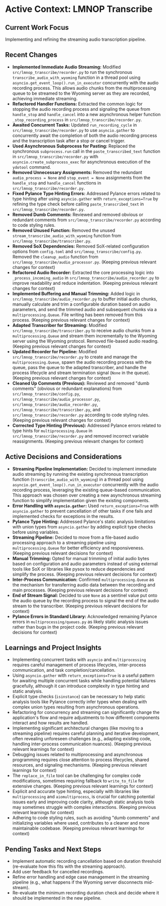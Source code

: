 # Active Context: LMNOP Transcribe

## Current Work Focus

Implementing and refining the streaming audio transcription pipeline.

## Recent Changes

-   **Implemented Immediate Audio Streaming:** Modified `src/lmnop_transcribe/recorder.py` to run the synchronous `transcribe_audio_with_wyoming` function in a thread pool using `asyncio.get_event_loop().run_in_executor` concurrently with the audio recording process. This allows audio chunks from the multiprocessing queue to be streamed to the Wyoming server as they are recorded, achieving immediate streaming.
-   **Refactored Handler Functions:** Extracted the common logic for stopping the audio recording process and signaling the queue from `handle_stop` and `handle_cancel` into a new asynchronous helper function `_stop_recording_process` in `src/lmnop_transcribe/recorder.py`.
-   **Awaited Concurrent Tasks:** Updated `run_recording_cycle` in `src/lmnop_transcribe/recorder.py` to use `asyncio.gather` to concurrently await the completion of both the audio recording process and the transcription task after a stop or cancel trigger.
-   **Used Asynchronous Subprocess for Pasting:** Replaced the synchronous `subprocess.run` call in the `paste_transcribed_text` function in `src/lmnop_transcribe/recorder.py` with `asyncio.create_subprocess_exec` for asynchronous execution of the `ydotool` command.
-   **Removed Unnecessary Assignments:** Removed the redundant `audio_process = None` and `stop_event = None` assignments from the `handle_stop` and `handle_cancel` functions in `src/lmnop_transcribe/recorder.py`.
-   **Fixed Pylance Type Hinting Errors:** Addressed Pylance errors related to type hinting after using `asyncio.gather` with `return_exceptions=True` by refining the type check before calling `paste_transcribed_text` in `src/lmnop_transcribe/recorder.py`.
-   **Removed Dumb Comments:** Reviewed and removed obvious or redundant comments from `src/lmnop_transcribe/recorder.py` according to code styling rules.
-   **Removed Unused Function:** Removed the unused `stream_transcribe_audio_with_wyoming` function from `src/lmnop_transcribe/transcriber.py`.
-   **Removed SoX Dependencies:** Removed SoX-related configuration options from `config.toml` and `src/lmnop_transcribe/config.py`. Removed the `cleanup_audio` function from `src/lmnop_transcribe/audio_processor.py`. (Keeping previous relevant changes for context)
-   **Refactored Audio Recorder:** Extracted the core processing logic into `_process_incoming_audio` in `src/lmnop_transcribe/audio_recorder.py` to improve readability and reduce indentation. (Keeping previous relevant changes for context)
-   **Implemented Buffering and Manual Trimming:** Added logic in `src/lmnop_transcribe/audio_recorder.py` to buffer initial audio chunks, manually calculate and trim a configurable duration based on audio parameters, and send the trimmed audio and subsequent chunks via a `multiprocessing.Queue`. File writing has been removed from this process. (Keeping previous relevant changes for context)
-   **Adapted Transcriber for Streaming:** Modified `src/lmnop_transcribe/transcriber.py` to receive audio chunks from a `multiprocessing.Queue` and stream them incrementally to the Wyoming server using the Wyoming protocol. Removed file-based audio reading. (Keeping previous relevant changes for context)
-   **Updated Recorder for Pipeline:** Modified `src/lmnop_transcribe/recorder.py` to create and manage the `multiprocessing.Queue`, spawn the audio recording process with the queue, pass the queue to the adapted transcriber, and handle the process lifecycle and stream termination signal (`None` in the queue). (Keeping previous relevant changes for context)
-   **Cleaned Up Comments (Previous):** Reviewed and removed "dumb comments" (obvious or redundant explanations) from `src/lmnop_transcribe/config.py`, `src/lmnop_transcribe/audio_processor.py`, `src/lmnop_transcribe/audio_recorder.py`, `src/lmnop_transcribe/transcriber.py`, and `src/lmnop_transcribe/recorder.py` according to code styling rules. (Keeping previous relevant changes for context)
-   **Corrected Type Hinting (Previous):** Addressed Pylance errors related to type hints for `multiprocessing.Queue` in `src/lmnop_transcribe/recorder.py` and removed incorrect variable reassignments. (Keeping previous relevant changes for context)


## Active Decisions and Considerations

-   **Streaming Pipeline Implementation:** Decided to implement immediate audio streaming by running the existing synchronous transcription function (`transcribe_audio_with_wyoming`) in a thread pool using `asyncio.get_event_loop().run_in_executor` concurrently with the audio recording process, leveraging the existing queue-based communication. This approach was chosen over creating a new asynchronous streaming function to simplify implementation given the existing components.
-   **Error Handling with `asyncio.gather`:** Used `return_exceptions=True` with `asyncio.gather` to prevent cancellation of other tasks if one fails and implemented checks for exceptions in the results.
-   **Pylance Type Hinting:** Addressed Pylance's static analysis limitations with union types from `asyncio.gather` by adding explicit type checks before using variables.
-   **Streaming Pipeline:** Decided to move from a file-based audio processing approach to a streaming pipeline using `multiprocessing.Queue` for better efficiency and responsiveness. (Keeping previous relevant decisions for context)
-   **Manual Trimming:** Opted for manual trimming of initial audio bytes based on configuration and audio parameters instead of using external tools like SoX or libraries like pysox to reduce dependencies and simplify the process. (Keeping previous relevant decisions for context)
-   **Inter-Process Communication:** Confirmed `multiprocessing.Queue` as the mechanism for transferring audio data between the recording and main processes. (Keeping previous relevant decisions for context)
-   **End of Stream Signal:** Decided to use `None` as a sentinel value put onto the audio queue by the recording process to signal the end of the audio stream to the transcriber. (Keeping previous relevant decisions for context)
-   **Pylance Errors in Standard Library:** Acknowledged remaining Pylance errors in `multiprocessing/queues.py` as likely static analysis issues rather than bugs in the project code. (Keeping previous relevant decisions for context)

## Learnings and Project Insights

-   Implementing concurrent tasks with `asyncio` and `multiprocessing` requires careful management of process lifecycles, inter-process communication, and task completion/cancellation.
-   Using `asyncio.gather` with `return_exceptions=True` is a useful pattern for awaiting multiple concurrent tasks while handling potential failures gracefully, although it can introduce complexity in type hinting and static analysis.
-   Explicit type checks (`isinstance`) can be necessary to help static analysis tools like Pylance correctly infer types when dealing with complex union types resulting from asynchronous operations.
-   Refactoring for concurrency and streaming can significantly change the application's flow and require adjustments to how different components interact and how results are handled.
-   Implementing significant architectural changes (like moving to a streaming pipeline) requires careful planning and iterative development, often revealing unforeseen challenges (e.g., adapting existing code, handling inter-process communication nuances). (Keeping previous relevant learnings for context)
-   Debugging issues related to multiprocessing and asynchronous programming requires close attention to process lifecycles, shared resources, and signaling mechanisms. (Keeping previous relevant learnings for context)
-   The `replace_in_file` tool can be challenging for complex code modifications, sometimes requiring fallback to `write_to_file` for extensive changes. (Keeping previous relevant learnings for context)
-   Explicit and accurate type hinting, especially with libraries like `multiprocessing` and `aiomultiprocess`, is crucial for catching potential issues early and improving code clarity, although static analysis tools may sometimes struggle with complex interactions. (Keeping previous relevant learnings for context)
-   Adhering to code styling rules, such as avoiding "dumb comments" and initializing variables where used, contributes to a cleaner and more maintainable codebase. (Keeping previous relevant learnings for context)

## Pending Tasks and Next Steps

- Implement automatic recording cancellation based on duration threshold (re-evaluate how this fits with the streaming approach).
- Add user feedback for cancelled recordings.
- Refine error handling and edge case management in the streaming pipeline (e.g., what happens if the Wyoming server disconnects mid-stream).
- Re-evaluate the minimum recording duration check and decide where it should be implemented in the new pipeline.
